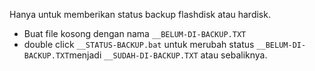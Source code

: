 Hanya untuk memberikan status backup flashdisk atau hardisk.
- Buat file kosong dengan nama `__BELUM-DI-BACKUP.TXT`
- double click `__STATUS-BACKUP.bat` untuk merubah status `__BELUM-DI-BACKUP.TXT`menjadi `__SUDAH-DI-BACKUP.TXT` atau sebaliknya.
